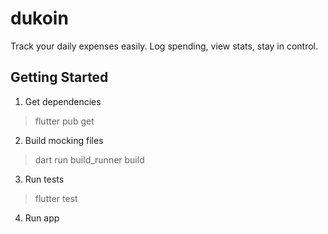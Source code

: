 # dukoin

Track your daily expenses easily. Log spending, view stats, stay in control.

## Getting Started
1. Get dependencies
> flutter pub get
2. Build mocking files
> dart run build_runner build
3. Run tests
> flutter test
4. Run app